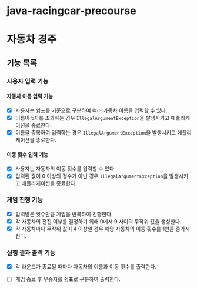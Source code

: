 # java-racingcar-precourse

# 자동차 경주

## 기능 목록

### 사용자 입력 기능

#### 자동차 이름 입력 기능

- [x] 사용자는 쉼표를 기준으로 구분하여 여러 가동차 이름을 입력할 수 있다.
- [x] 이름이 5자를 초과하는 경우 `IllegalArgumentException`을 발생시키고 애플리케이션을 종료한다.
- [x] 이름을 중복하여 입력하는 경우 `IllegalArgumentException`을 발생시키고 애플리케이션을 종료한다.

#### 이동 횟수 입력 기능

- [x] 사용자는 자동차의 이동 횟수를 입력할 수 있다.
- [x] 입력된 값이 0 이상의 정수가 아닌 경우 `IllegalArgumentException`을 발생시키고 애플리케이션을 종료한다.

### 게임 진행 기능

- [x] 입력받은 횟수만큼 게임을 반복하여 진행한다.
- [x] 각 자동차의 전진 여부를 결정하기 위해 0에서 9 사이의 무작위 값을 생성한다.
- [x] 각 자동차마다 무작위 값이 4 이상일 경우 해당 자동차의 이동 횟수를 1만큼 증가시킨다.

### 실행 결과 출력 기능

- [x] 각 라운드가 종료될 때마다 자동차의 이름과 이동 횟수를 출력한다.
- [ ] 게임 종료 후 우승자를 쉼표로 구분하여 출력한다.


